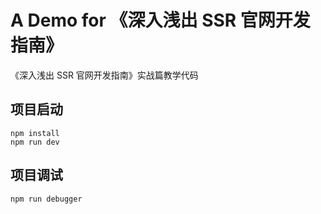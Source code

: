 # A Demo for 《深入浅出 SSR 官网开发指南》

《深入浅出 SSR 官网开发指南》实战篇教学代码

## 项目启动

```
npm install
npm run dev
```

## 项目调试

```
npm run debugger
```
